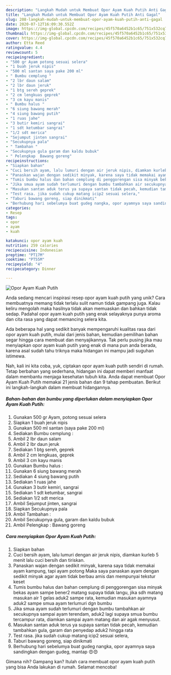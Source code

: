 ```yaml
---
description: "Langkah Mudah untuk Membuat Opor Ayam Kuah Putih Anti Gagal"
title: "Langkah Mudah untuk Membuat Opor Ayam Kuah Putih Anti Gagal"
slug: 208-langkah-mudah-untuk-membuat-opor-ayam-kuah-putih-anti-gagal
date: 2020-07-12T16:09:30.552Z
image: https://img-global.cpcdn.com/recipes/45f570a6452b1c65/751x532cq70/opor-ayam-kuah-putih-foto-resep-utama.jpg
thumbnail: https://img-global.cpcdn.com/recipes/45f570a6452b1c65/751x532cq70/opor-ayam-kuah-putih-foto-resep-utama.jpg
cover: https://img-global.cpcdn.com/recipes/45f570a6452b1c65/751x532cq70/opor-ayam-kuah-putih-foto-resep-utama.jpg
author: Etta Reed
ratingvalue: 4.4
reviewcount: 5
recipeingredient:
- "500 gr Ayam potong sesuai selera"
- "1 buah jeruk nipis"
- "500 ml santan saya pake 200 ml"
- " Bumbu cemplung "
- "2 lbr daun salam"
- "2 lbr daun jeruk"
- "1 btg sereh geprek"
- "2 cm lengkuas geprek"
- "3 cm kayu manis"
- " Bumbu halus "
- "6 siung bawang merah"
- "4 siung bawang putih"
- "1 ruas jahe"
- "3 butir kemiri sangrai"
- "1 sdt ketumbar sangrai"
- "1/2 sdt merica"
- "Sejumput jinten sangrai"
- "Secukupnya pala"
- " Tambahan "
- "Secukupnya gula garam dan kaldu bubuk"
- " Pelengkap  Bawang goreng"
recipeinstructions:
- "Siapkan bahan"
- "Cuci bersih ayam, lalu lumuri dengan air jeruk nipis, diamkan kurleb 5 menit lalu cuci bersih dan tiriskan."
- "Panaskan wajan dengan sedikit minyak, karena saya tidak memakai ayam kampung, tapi ayam potong Maka saya panaskan ayam dengan sedikit minyak agar ayam tidak berbau amis dan mempunyai tekstur keset"
- "Tumis bumbu halus dan bahan cemplung di penggorengan sisa minyak bekas ayam sampe bener2 matang supaya tidak langu, jika sdh matang masukan air 1 gelas aduk2 sampe rata, kemudian masukan ayamnya aduk2 sampe smua ayam terlumuri dgn bumbu"
- "Jika smua ayam sudah terlumuri dengan bumbu tambahkan air secukupnya sampai ayam terendam, aduk2 lagi supaya smua bumbu tercampur rata, diamkan sampai ayam matang dan air agak menyusut."
- "Masukan santan aduk terus ya supaya santan tidak pecah, kemudian tambahkan gula, garam dan penyedap aduk2 hingga rata"
- "Test rasa. jika sudah cukup matang icip2 sesuai selera,"
- "Taburi bawang goreng, siap dinikmati"
- "Berhubung hari sebelumya buat gudeg nangka, opor ayamnya saya sandingkan dengan gudeg, mantap 😍😍"
categories:
- Resep
tags:
- opor
- ayam
- kuah

katakunci: opor ayam kuah 
nutrition: 259 calories
recipecuisine: Indonesian
preptime: "PT17M"
cooktime: "PT55M"
recipeyield: "4"
recipecategory: Dinner

---
```



![Opor Ayam Kuah Putih](https://img-global.cpcdn.com/recipes/45f570a6452b1c65/751x532cq70/opor-ayam-kuah-putih-foto-resep-utama.jpg)

Anda sedang mencari inspirasi resep opor ayam kuah putih yang unik? Cara membuatnya memang tidak terlalu sulit namun tidak gampang juga. Kalau keliru mengolah maka hasilnya tidak akan memuaskan dan bahkan tidak sedap. Padahal opor ayam kuah putih yang enak selayaknya punya aroma dan cita rasa yang dapat memancing selera kita.



Ada beberapa hal yang sedikit banyak mempengaruhi kualitas rasa dari opor ayam kuah putih, mulai dari jenis bahan, kemudian pemilihan bahan segar hingga cara membuat dan menyajikannya. Tak perlu pusing jika mau menyiapkan opor ayam kuah putih yang enak di mana pun anda berada, karena asal sudah tahu triknya maka hidangan ini mampu jadi suguhan istimewa.


Nah, kali ini kita coba, yuk, ciptakan opor ayam kuah putih sendiri di rumah. Tetap berbahan yang sederhana, hidangan ini dapat memberi manfaat dalam membantu menjaga kesehatan tubuh kita. Anda dapat membuat Opor Ayam Kuah Putih memakai 21 jenis bahan dan 9 tahap pembuatan. Berikut ini langkah-langkah dalam membuat hidangannya.

<!--inarticleads1-->

##### Bahan-bahan dan bumbu yang diperlukan dalam menyiapkan Opor Ayam Kuah Putih:

1. Gunakan 500 gr Ayam, potong sesuai selera
1. Siapkan 1 buah jeruk nipis
1. Gunakan 500 ml santan (saya pake 200 ml)
1. Sediakan  Bumbu cemplung :
1. Ambil 2 lbr daun salam
1. Ambil 2 lbr daun jeruk
1. Sediakan 1 btg sereh, geprek
1. Ambil 2 cm lengkuas, geprek
1. Ambil 3 cm kayu manis
1. Gunakan  Bumbu halus :
1. Gunakan 6 siung bawang merah
1. Sediakan 4 siung bawang putih
1. Sediakan 1 ruas jahe
1. Gunakan 3 butir kemiri, sangrai
1. Sediakan 1 sdt ketumbar, sangrai
1. Sediakan 1/2 sdt merica
1. Ambil Sejumput jinten, sangrai
1. Siapkan Secukupnya pala
1. Ambil  Tambahan :
1. Ambil Secukupnya gula, garam dan kaldu bubuk
1. Ambil  Pelengkap : Bawang goreng




<!--inarticleads2-->

##### Cara menyiapkan Opor Ayam Kuah Putih:

1. Siapkan bahan
1. Cuci bersih ayam, lalu lumuri dengan air jeruk nipis, diamkan kurleb 5 menit lalu cuci bersih dan tiriskan.
1. Panaskan wajan dengan sedikit minyak, karena saya tidak memakai ayam kampung, tapi ayam potong Maka saya panaskan ayam dengan sedikit minyak agar ayam tidak berbau amis dan mempunyai tekstur keset
1. Tumis bumbu halus dan bahan cemplung di penggorengan sisa minyak bekas ayam sampe bener2 matang supaya tidak langu, jika sdh matang masukan air 1 gelas aduk2 sampe rata, kemudian masukan ayamnya aduk2 sampe smua ayam terlumuri dgn bumbu
1. Jika smua ayam sudah terlumuri dengan bumbu tambahkan air secukupnya sampai ayam terendam, aduk2 lagi supaya smua bumbu tercampur rata, diamkan sampai ayam matang dan air agak menyusut.
1. Masukan santan aduk terus ya supaya santan tidak pecah, kemudian tambahkan gula, garam dan penyedap aduk2 hingga rata
1. Test rasa. jika sudah cukup matang icip2 sesuai selera,
1. Taburi bawang goreng, siap dinikmati
1. Berhubung hari sebelumya buat gudeg nangka, opor ayamnya saya sandingkan dengan gudeg, mantap 😍😍




Gimana nih? Gampang kan? Itulah cara membuat opor ayam kuah putih yang bisa Anda lakukan di rumah. Selamat mencoba!
